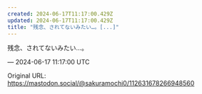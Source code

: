 ```yaml
---
created: 2024-06-17T11:17:00.429Z
updated: 2024-06-17T11:17:00.429Z
title: "残念、されてないみたい…。[...]"
---
```


<p>残念、されてないみたい…。</p>

&mdash; 2024-06-17 11:17:00 UTC

Original URL: https://mastodon.social/@sakuramochi0/112631678266948560
